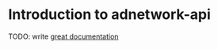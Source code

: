 # Introduction to adnetwork-api

TODO: write [great documentation](http://jacobian.org/writing/great-documentation/what-to-write/)
